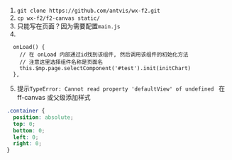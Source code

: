 1. `git clone https://github.com/antvis/wx-f2.git`
2. `cp wx-f2/f2-canvas static/`
3. 只能写在页面？因为需要配置`main.js`
4. 
```
  onLoad() {
    // 在 onLoad 内部通过id找到该组件, 然后调用该组件的初始化方法
    // 注意这里选择组件名称是页面名
    this.$mp.page.selectComponent('#test').init(initChart)
  },
```
5. 提示`TypeError: Cannot read property 'defaultView' of undefined `
在 ff-canvas 或父级添加样式
```css
.container {
  position: absolute;
  top: 0;
  bottom: 0;
  left: 0;
  right: 0;
}
```
